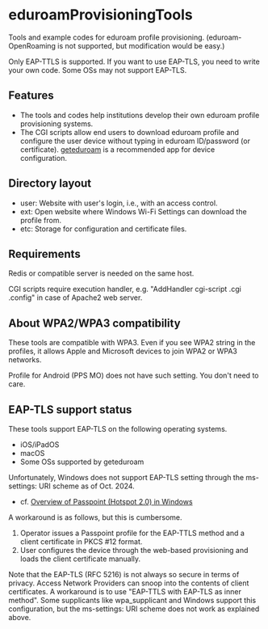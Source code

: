# eduroamProvisioningTools
Tools and example codes for eduroam profile provisioning. (eduroam-OpenRoaming is not supported, but modification would be easy.)

Only EAP-TTLS is supported. If you want to use EAP-TLS, you need to write your own code. Some OSs may not support EAP-TLS.

## Features
- The tools and codes help institutions develop their own eduroam profile provisioning systems.
- The CGI scripts allow end users to download eduroam profile and configure the user device without typing in eduroam ID/password (or certificate). [geteduroam](https://www.geteduroam.app/) is a recommended app for device configuration.

## Directory layout
- user: Website with user's login, i.e., with an access control.
- ext: Open website where Windows Wi-Fi Settings can download the profile from.
- etc: Storage for configuration and certificate files.

## Requirements
Redis or compatible server is needed on the same host.

CGI scripts require execution handler,
 e.g. "AddHandler cgi-script .cgi .config" in case of Apache2 web server.

## About WPA2/WPA3 compatibility
These tools are compatible with WPA3. Even if you see WPA2 string in the profiles, it allows Apple and Microsoft devices to join WPA2 or WPA3 networks. 

Profile for Android (PPS MO) does not have such setting. You don't need to care.

## EAP-TLS support status
These tools support EAP-TLS on the following operating systems.
- iOS/iPadOS
- macOS
- Some OSs supported by geteduroam

Unfortunately, Windows does not support EAP-TLS setting
 through the ms-settings: URI scheme as of Oct. 2024.
- cf. [Overview of Passpoint (Hotspot 2.0) in Windows](https://github.com/MicrosoftDocs/windows-driver-docs/blob/staging/windows-driver-docs-pr/mobilebroadband/passpoint.md)

A workaround is as follows, but this is cumbersome.
1. Operator issues a Passpoint profile for the EAP-TTLS method and
 a client certificate in PKCS #12 format.
1. User configures the device through the web-based provisioning
 and loads the client certificate manually.

Note that the EAP-TLS (RFC 5216) is not always so secure in terms of privacy.
Access Network Providers can snoop into the contents of client certificates.
A workaround is to use "EAP-TTLS with EAP-TLS as inner method".
Some supplicants like wpa_supplicant and Windows support this configuration,
 but the ms-settings: URI scheme does not work as explained above.

